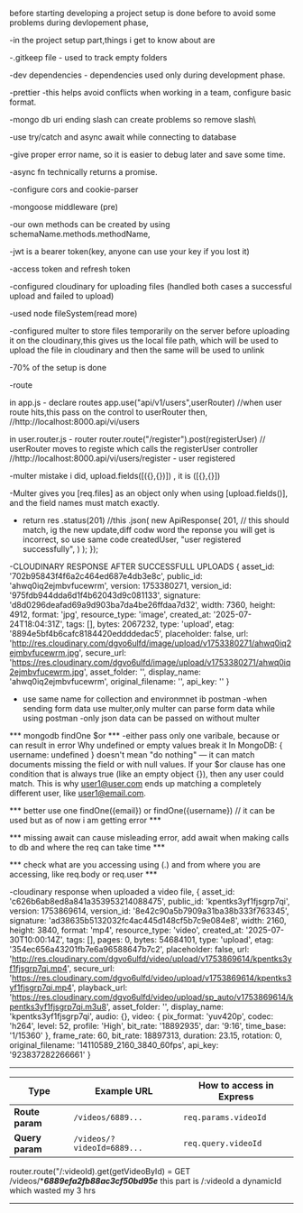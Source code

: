 before starting developing
a project setup is done before to avoid some problems during devlopement phase,

-in the project setup part,things i get to know about are

-.gitkeep file - used to track empty folders

-dev dependencies - dependencies used only during development phase.

-prettier -this helps avoid conflicts when working in a team, configure basic format. 

-mongo db uri ending slash can create problems so remove slash\

-use try/catch and async await while connecting to database

-give proper error name, so it is easier to debug later and save some time.

-async fn technically returns a promise.

-configure cors and cookie-parser

-mongoose middleware (pre)

-our own methods can be created by using schemaName.methods.methodName,

-jwt is a bearer token(key, anyone can use your key if you lost it)

-access token and refresh token

-configured cloudinary for uploading files (handled both cases a successful upload and failed to upload)

-used node fileSystem(read more)

-configured multer to store files temporarily on the server before uploading it on the cloudinary,this gives us the local file path, which will be used to upload the file in cloudinary and then the same will be used to unlink

-70% of the setup is done

-route 

in app.js - declare routes
app.use("api/v1/users",userRouter) //when user route hits,this pass on the control to userRouter then,
//http://localhost:8000.api/vi/users

in user.router.js - router
router.route("/register").post(registerUser) // userRouter moves to registe which calls the registerUser controller 
//http://localhost:8000.api/vi/users/register - user registered

-multer mistake i did, upload.fields([({},{})]) , it is ([{},{}])

-Multer gives you [req.files] as an object only when using [upload.fields()], and the field names must match exactly.

- return res
    .status(201) //this 
    .json(
      new ApiResponse(
        201, // this should match, ig the new update,diff codw word the reponse you will get is incorrect, so use same code
        createdUser,
        "user registered successfully",
      )
    );
});

-CLOUDINARY RESPONSE AFTER SUCCESSFULL UPLOADS
{
  asset_id: '702b95843f4f6a2c464ed687e4db3e8c',
  public_id: 'ahwq0iq2ejmbvfucewrm',
  version: 1753380271,
  version_id: '975fdb944dda6d1f4b62043d9c081133',
  signature: 'd8d0296deafad69a9d903ba7da4be26ffdaa7d32',
  width: 7360,
  height: 4912,
  format: 'jpg',
  resource_type: 'image',
  created_at: '2025-07-24T18:04:31Z',
  tags: [],
  bytes: 2067232,
  type: 'upload',
  etag: '8894e5bf4b6cafc8184420eddddedac5',
  placeholder: false,
  url: 'http://res.cloudinary.com/dgvo6ulfd/image/upload/v1753380271/ahwq0iq2ejmbvfucewrm.jpg',
  secure_url: 'https://res.cloudinary.com/dgvo6ulfd/image/upload/v1753380271/ahwq0iq2ejmbvfucewrm.jpg',
  asset_folder: '',
  display_name: 'ahwq0iq2ejmbvfucewrm',
  original_filename: '',
  api_key: ''
}

- use same name for collection and environmnet ib postman
-when sending form data use multer,only multer can parse form data while using postman
-only json data can be passed on without multer

*** mongodb findOne $or ***
-either pass only one varibale, because or can result in error
Why undefined or empty values break it
In MongoDB:
{ username: undefined } doesn't mean "do nothing" — it can match documents missing the field or with null values.
If your $or clause has one condition that is always true (like an empty object {}), then any user could match.
This is why user1@user.com ends up matching a completely different user, like user1@email.com.

*** better use one findOne({email}) or findOne({username}) // it can be used but as of now i am getting error ***

*** missing await can cause misleading error, add await when making calls to db and where the req can take time ***

*** check what are you accessing using (.) and from where you are accessing, like req.body or req.user ***

-cloudinary response when uploaded a video file,
{
  asset_id: 'c626b6ab8ed8a841a353953214088475',
  public_id: 'kpentks3yf1fjsgrp7qi',
  version: 1753869614,
  version_id: '8e42c90a5b7909a31ba38b333f763345',
  signature: 'ad38635b5132032fc4ac445d148cf5b7c9e084e8',
  width: 2160,
  height: 3840,
  format: 'mp4',
  resource_type: 'video',
  created_at: '2025-07-30T10:00:14Z',
  tags: [],
  pages: 0,
  bytes: 54684101,
  type: 'upload',
  etag: '354ec656a43201fb7e6a96588647b7c2',
  placeholder: false,
  url: 'http://res.cloudinary.com/dgvo6ulfd/video/upload/v1753869614/kpentks3yf1fjsgrp7qi.mp4',
  secure_url: 'https://res.cloudinary.com/dgvo6ulfd/video/upload/v1753869614/kpentks3yf1fjsgrp7qi.mp4',
  playback_url: 'https://res.cloudinary.com/dgvo6ulfd/video/upload/sp_auto/v1753869614/kpentks3yf1fjsgrp7qi.m3u8',
  asset_folder: '',
  display_name: 'kpentks3yf1fjsgrp7qi',
  audio: {},
  video: {
    pix_format: 'yuv420p',
    codec: 'h264',
    level: 52,
    profile: 'High',
    bit_rate: '18892935',
    dar: '9:16',
    time_base: '1/15360'
  },
  frame_rate: 60,
  bit_rate: 18897313,
  duration: 23.15,
  rotation: 0,
  original_filename: '14110589_2160_3840_60fps',
  api_key: '923837282266661'
}


***************************************************************************
| Type            | Example URL                | How to access in Express |
| --------------- | -------------------------- | ------------------------ |
| **Route param** | `/videos/6889...`          | `req.params.videoId`     |
| **Query param** | `/videos/?videoId=6889...` | `req.query.videoId`      |

router.route("/:videoId).get(getVideoById) = GET /videos/****6889efa2fb88ac3cf50bd95e*** this part is /:videoId a dynamicId which wasted my 3 hrs

***************************************************************************